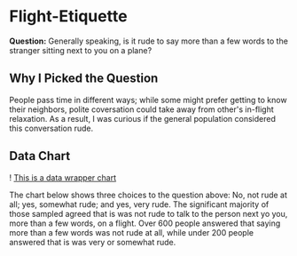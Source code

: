 # Flight-Etiquette

**Question:** Generally speaking, is it rude to say more than a few words to the stranger sitting next to you on a plane?

## Why I Picked the Question

People pass time in different ways; while some might prefer getting to know their neighbors, polite coversation could take away from other's in-flight relaxation. As a result, I was curious if the general population considered this conversation rude. 

## Data Chart

! [This is a data wrapper chart](Data-Wrapper.PNG)

The chart below shows three choices to the question above: No, not rude at all; yes, somewhat rude; and yes, very rude. The significant majority of those sampled agreed that is was not rude to talk to the person next yo you, more than a few words, on a flight.  Over 600 people answered that saying more than a few words was not rude at all, while under 200 people answered that is was very or somewhat rude. 



